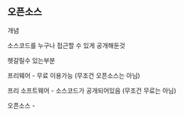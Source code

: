 ## 오픈소스 

개념 

소스코드를 누구나 접근할 수 있게 공개해둔것



헷갈릴수 있는부분

프리웨어 - 무료 이용가능 (무조건 오픈소스는 아님)

프리 소프트웨어 - 소스코드가 공개되어있음 (무조건 무료는 아님)

오픈소스 - 